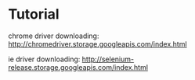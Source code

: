 Tutorial
=======================================================================





chrome driver downloading:
http://chromedriver.storage.googleapis.com/index.html

ie driver downloading:
http://selenium-release.storage.googleapis.com/index.html



















